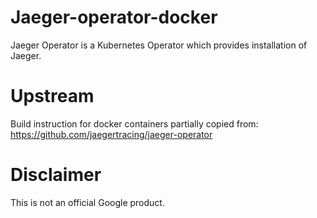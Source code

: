 Jaeger-operator-docker
============

Jaeger Operator is a Kubernetes Operator which provides installation of Jaeger.

# Upstream
Build instruction for docker containers partially copied from:
https://github.com/jaegertracing/jaeger-operator

# Disclaimer
This is not an official Google product.


